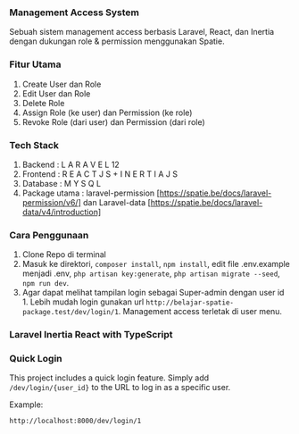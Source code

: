### Management Access System

Sebuah sistem management access berbasis Laravel, React, dan Inertia dengan dukungan role & permission menggunakan Spatie.

### Fitur Utama

1. Create User dan Role
2. Edit User dan Role
3. Delete Role
4. Assign Role (ke user) dan Permission (ke role)
5. Revoke Role (dari user) dan Permission (dari role)

### Tech Stack

1. Backend : L A R A V E L 12
2. Frontend : R E A C T J S + I N E R T I A J S
3. Database : M Y S Q L
4. Package utama : laravel-permission [https://spatie.be/docs/laravel-permission/v6/] dan Laravel-data [https://spatie.be/docs/laravel-data/v4/introduction]

### Cara Penggunaan

1. Clone Repo di terminal
2. Masuk ke direktori, `composer install`, `npm install`, edit file .env.example menjadi .env, `php artisan key:generate`, `php artisan migrate --seed`, `npm run dev`.
3. Agar dapat melihat tampilan login sebagai Super-admin dengan user id 1. Lebih mudah login gunakan url `http://belajar-spatie-package.test/dev/login/1`. Management access terletak di user menu.


### Laravel Inertia React with TypeScript


### Quick Login

This project includes a quick login feature. Simply add `/dev/login/{user_id}` to the URL to log in as a specific user.

Example:

```text
http://localhost:8000/dev/login/1
```

